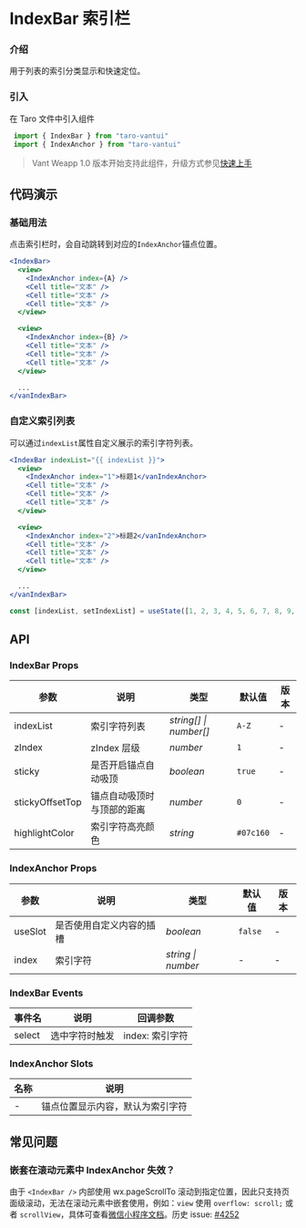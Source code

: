 # IndexBar 索引栏

### 介绍

用于列表的索引分类显示和快速定位。

### 引入

在 Taro 文件中引入组件

```js
 import { IndexBar } from "taro-vantui"
 import { IndexAnchor } from "taro-vantui" 
```

> Vant Weapp 1.0 版本开始支持此组件，升级方式参见[快速上手](#/quickstart)

## 代码演示

### 基础用法

点击索引栏时，会自动跳转到对应的`IndexAnchor`锚点位置。

```jsx
<IndexBar>
  <view>
    <IndexAnchor index={A} />
    <Cell title="文本" />
    <Cell title="文本" />
    <Cell title="文本" />
  </view>

  <view>
    <IndexAnchor index={B} />
    <Cell title="文本" />
    <Cell title="文本" />
    <Cell title="文本" />
  </view>

  ...
</vanIndexBar> 
```

### 自定义索引列表

可以通过`indexList`属性自定义展示的索引字符列表。

```jsx
<IndexBar indexList="{{ indexList }}">
  <view>
    <IndexAnchor index="1">标题1</vanIndexAnchor>
    <Cell title="文本" />
    <Cell title="文本" />
    <Cell title="文本" />
  </view>

  <view>
    <IndexAnchor index="2">标题2</vanIndexAnchor>
    <Cell title="文本" />
    <Cell title="文本" />
    <Cell title="文本" />
  </view>

  ...
</vanIndexBar> 
```

```js
const [indexList, setIndexList] = useState([1, 2, 3, 4, 5, 6, 7, 8, 9, 10]); 
```

## API

### IndexBar Props

| 参数 | 说明 | 类型 | 默认值 | 版本 |
| --- | --- | --- | --- | --- |
| indexList | 索引字符列表 | _string[] \| number[]_ | `A-Z` | - |
| zIndex | zIndex 层级 | _number_ | `1` | - |
| sticky | 是否开启锚点自动吸顶 | _boolean_ | `true` | - |
| stickyOffsetTop | 锚点自动吸顶时与顶部的距离 | _number_ | `0` | - |
| highlightColor | 索引字符高亮颜色 | _string_ | `#07c160` | - |

### IndexAnchor Props

| 参数     | 说明                     | 类型               | 默认值  | 版本 |
| -------- | ------------------------ | ------------------ | ------- | ---- |
| useSlot | 是否使用自定义内容的插槽 | _boolean_          | `false` | -    |
| index    | 索引字符                 | _string \| number_ | -       | -    |

### IndexBar Events

| 事件名 | 说明           | 回调参数        |
| ------ | -------------- | --------------- |
| select | 选中字符时触发 | index: 索引字符 |

### IndexAnchor Slots

| 名称 | 说明                             |
| ---- | -------------------------------- |
| -    | 锚点位置显示内容，默认为索引字符 |

## 常见问题

### 嵌套在滚动元素中 IndexAnchor 失效？

由于 `<IndexBar />` 内部使用 wx.pageScrollTo 滚动到指定位置，因此只支持页面级滚动，无法在滚动元素中嵌套使用，例如：`view` 使用 `overflow: scroll;` 或者 `scrollView`，具体可查看[微信小程序文档](https://developers.weixin.qq.com/miniprogram/dev/api/ui/scroll/wx.pageScrollTo.html)。历史 issue: [#4252](https://github.com/youzan/vantWeapp/issues/4252)

